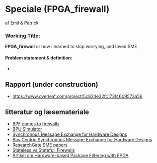 # Speciale (FPGA_firewall)
af Emil &amp; Patrick

### Working Title:
**FPGA_firewall** or how i learned to stop worrying, and loved SME
#### Problem statement & definition:
* <empty>

## Rapport (under construction)
* https://www.overleaf.com/project/5c824e22fc173f46b9573a56

## litteratur og læsemateriale
* [BPF comes to firewalls](https://lwn.net/Articles/747551/)
* [BPU Simulator](http://www.wotug.org/papers/CPA-2013/Rehr13/Rehr13.pdf)
* [Synchronous Message Exchange for Hardware Designs](http://wotug.org/cpa2014/preprints/12-preprint.pdf)
* [Bus Centric Synchronous Message Exchange for Hardware Designs](https://www.researchgate.net/publication/281278995_Bus_Centric_Synchronous_Message_Exchange_for_Hardware_Designs)
* [ResearchGate SME papers](https://www.researchgate.net/project/Synchronous-Message-Exchange)
* [Stateless vs Statefull Firewalls](https://www.cybrary.it/0p3n/stateful-vs-stateless-firewalls/)
* [Artikel om Hardware-based Package Filtering with FPGA](http://www.cs.ru.ac.za/research/g07w1974/documents/thesis.pdf)
